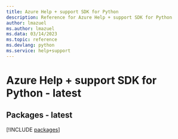 ```yaml
---
title: Azure Help + support SDK for Python
description: Reference for Azure Help + support SDK for Python
author: lmazuel
ms.author: lmazuel
ms.data: 03/14/2023
ms.topic: reference
ms.devlang: python
ms.service: help+support
---
```

# Azure Help + support SDK for Python - latest
## Packages - latest
[!INCLUDE [packages](help-+-support-index.md)]
